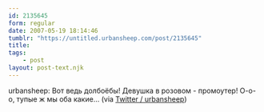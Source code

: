 ```yaml
---
id: 2135645
form: regular
date: 2007-05-19 18:14:46
tumblr: "https://untitled.urbansheep.com/post/2135645"
title:
tags:
    - post
layout: post-text.njk
---
```


<p>urbansheep: Вот ведь долбоёбы! Девушка в розовом - промоутер! О-о-о, тупые ж мы оба какие&hellip; (via <a href="http://twitter.com/urbansheep/statuses/70136102">Twitter / urbansheep</a>)</p>

